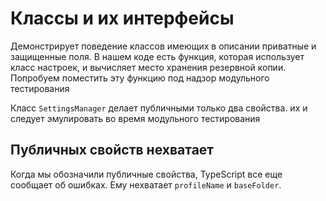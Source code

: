 # Классы и их интерфейсы

Демонстрирует поведение классов имеющих в описании приватные и защищенные поля. В нашем коде есть функция, которая использует класс настроек, и вычисляет место хранения резервной копии. Попробуем поместить эту функцию под надзор модульного тестирования

Класс `SettingsManager` делает публичными только два свойства. их и следует эмулировать во время модульного тестирования

## Публичных свойств нехватает

Когда мы обозначили публичные свойства, TypeScript все еще сообщает об ошибках. Ему нехватает `profileName` и `baseFolder`.
